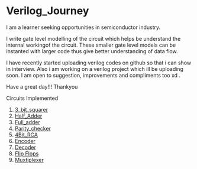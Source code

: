 # Verilog_Journey



I am a learner seeking opportunities in semiconductor industry. 

I write gate level modelling of the circuit which helps be understand the internal workingof the circuit. These smaller gate level models can be instanted with larger code thus give better understanding of data flow.

I have recently started uploading verilog codes on github so that i can show in interview. Also i am working on a verilog project which ill be uploading soon. 
I am open to suggestion, improvements and compliments too xd . 


Have a great day!!!
Thankyou



Circuits Implemented
1) [3_bit_squarer](https://github.com/harshitthakur7168/Verilog_Journey/tree/main/3Bit_squarer)
2) [Half_Adder](https://github.com/harshitthakur7168/Verilog_Journey/tree/main/Halfadder)
3) [Full_adder](https://github.com/harshitthakur7168/Verilog_Journey/tree/main/fulladder)
4) [Parity_checker](https://github.com/harshitthakur7168/Verilog_Journey/tree/main/parity_checker)
5) [4Bit_RCA](https://github.com/harshitthakur7168/Verilog_Journey/tree/main/Ripple_carry_adder)
6) [Encoder](https://github.com/harshitthakur7168/Verilog_Journey/tree/main/encoder)
7) [Decoder](https://github.com/harshitthakur7168/Verilog_Journey/tree/main/decoder)
8) [Flip Flops](https://github.com/harshitthakur7168/Verilog_Journey/tree/main/flipflops)
9) [Muxtiplexer](https://github.com/harshitthakur7168/Verilog_Journey/tree/main/multiplexer)

 
